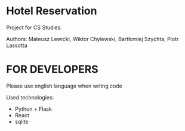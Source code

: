 # Hotel Reservation

Project for CS Studies. 

Authors: Mateusz Lewicki, Wiktor Chylewski, Bartłomiej Szychta, Piotr Lassotta

# FOR DEVELOPERS
Please use english language when writng code

Used technologies: 
- Python + Flask
- React
- sqlite
